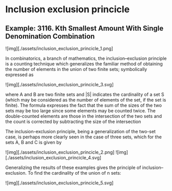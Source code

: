 # Inclusion exclusion princicle

## Example: 3116. Kth Smallest Amount With Single Denomination Combination

![img][./assets/inclusion_exclusion_princicle_1.png]

In combinatorics, a branch of mathematics, the inclusion–exclusion principle is a counting technique which generalizes the familiar method of obtaining the number of elements in the union of two finite sets; symbolically expressed as

![img][./assets/inclusion_exclusion_princicle_3.svg]

where A and B are two finite sets and |S| indicates the cardinality of a set S (which may be considered as the number of elements of the set, if the set is finite). The formula expresses the fact that the sum of the sizes of the two sets may be too large since some elements may be counted twice. The double-counted elements are those in the intersection of the two sets and the count is corrected by subtracting the size of the intersection

The inclusion-exclusion principle, being a generalization of the two-set case, is perhaps more clearly seen in the case of three sets, which for the sets A, B and C is given by

![img][./assets/inclusion_exclusion_princicle_2.png]
![img][./assets/inclusion_exclusion_princicle_4.svg]

Generalizing the results of these examples gives the principle of inclusion–exclusion. To find the cardinality of the union of n sets:

![img][./assets/inclusion_exclusion_princicle_5.svg]
